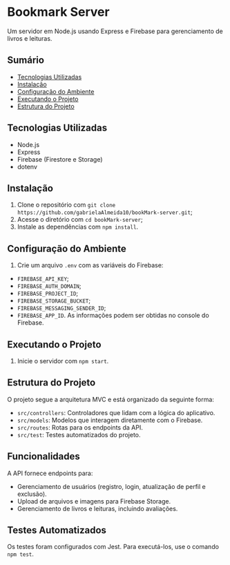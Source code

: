 # Bookmark Server

Um servidor em Node.js usando Express e Firebase para gerenciamento de livros e leituras.

## Sumário

- [Tecnologias Utilizadas](#tecnologias-utilizadas)
- [Instalação](#instalação)
- [Configuração do Ambiente](#configuração-do-ambiente)
- [Executando o Projeto](#executando-o-projeto)
- [Estrutura do Projeto](#estrutura-do-projeto)


## Tecnologias Utilizadas

- Node.js
- Express
- Firebase (Firestore e Storage)
- dotenv
## Instalação

1. Clone o repositório com `git clone https://github.com/gabrielaAlmeida10/bookMark-server.git`;
2. Acesse o diretório com `cd bookMark-server`;
3. Instale as dependências com `npm install`.

## Configuração do Ambiente

1. Crie um arquivo `.env` com as variáveis do Firebase:
 -  `FIREBASE_API_KEY`;
 -  `FIREBASE_AUTH_DOMAIN`;
 -  `FIREBASE_PROJECT_ID`;
 -  `FIREBASE_STORAGE_BUCKET`;
 -  `FIREBASE_MESSAGING_SENDER_ID`;
 -  `FIREBASE_APP_ID`. 
As informações podem ser obtidas no console do Firebase.

## Executando o Projeto

1. Inicie o servidor com `npm start`.

## Estrutura do Projeto

O projeto segue a arquitetura MVC e está organizado da seguinte forma:

- `src/controllers`: Controladores que lidam com a lógica do aplicativo.
- `src/models`: Modelos que interagem diretamente com o Firebase.
- `src/routes`: Rotas para os endpoints da API.
- `src/test`: Testes automatizados do projeto.

## Funcionalidades

A API fornece endpoints para:

- Gerenciamento de usuários (registro, login, atualização de perfil e exclusão).
- Upload de arquivos e imagens para Firebase Storage.
- Gerenciamento de livros e leituras, incluindo avaliações.

## Testes Automatizados

Os testes foram configurados com Jest. Para executá-los, use o comando `npm test`.
